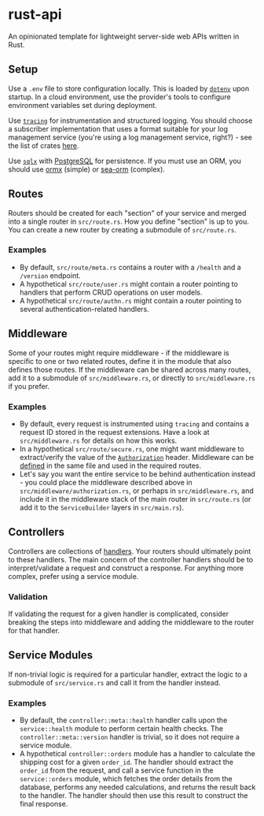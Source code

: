 # rust-api

An opinionated template for lightweight server-side web APIs written in Rust.

## Setup

Use a `.env` file to store configuration locally. This is loaded by [`dotenv`](https://crates.io/crates/dotenv) upon startup. In a cloud environment, use the provider's tools to configure environment variables set during deployment.

Use [`tracing`](https://crates.io/crates/tracing) for instrumentation and structured logging. You should choose a subscriber implementation that uses a format suitable for your log management service (you're using a log management service, right?) - see the list of crates [here](https://docs.rs/tracing/latest/tracing/#related-crates).

Use [`sqlx`](https://crates.io/crates/sqlx) with [PostgreSQL](https://www.postgresql.org/) for persistence. If you must use an ORM, you should use [ormx](https://crates.io/crates/ormx) (simple) or [sea-orm](https://crates.io/crates/sea-orm) (complex).

## Routes

Routers should be created for each "section" of your service and merged into a single router in `src/route.rs`. How you define "section" is up to you. You can create a new router by creating a submodule of `src/route.rs`.

### Examples
- By default, `src/route/meta.rs` contains a router with a `/health` and a `/version` endpoint.
- A hypothetical `src/route/user.rs` might contain a router pointing to handlers that perform CRUD operations on user models.
- A hypothetical `src/route/authn.rs` might contain a router pointing to several authentication-related handlers.

## Middleware

Some of your routes might require middleware - if the middleware is specific to one or two related routes, define it in the module that also defines those routes. If the middleware can be shared across many routes, add it to a submodule of `src/middleware.rs`, or directly to `src/middleware.rs` if you prefer.

### Examples
- By default, every request is instrumented using `tracing` and contains a request ID stored in the request extensions. Have a look at `src/middleware.rs` for details on how this works.
- In a hypothetical `src/route/secure.rs`, one might want middleware to extract/verify the value of the [`Authorization`](https://developer.mozilla.org/en-US/docs/Web/HTTP/Headers/Authorization) header. Middleware can be [defined](https://docs.rs/axum/latest/axum/middleware/index.html#writing-middleware) in the same file and used in the required routes.
- Let's say you want the entire service to be behind authentication instead - you could place the middleware described above in `src/middleware/authorization.rs`, or perhaps in `src/middleware.rs`, and include it in the middleware stack of the main router in `src/route.rs` (or add it to the `ServiceBuilder` layers in `src/main.rs`).

## Controllers

Controllers are collections of [handlers](https://docs.rs/axum/latest/axum/handler/index.html). Your routers should ultimately point to these handlers. The main concern of the controller handlers should be to interpret/validate a request and construct a response. For anything more complex, prefer using a service module.

### Validation

If validating the request for a given handler is complicated, consider breaking the steps into middleware and adding the middleware to the router for that handler.

## Service Modules

If non-trivial logic is required for a particular handler, extract the logic to a submodule of `src/service.rs` and call it from the handler instead.

### Examples
- By default, the `controller::meta::health` handler calls upon the `service::health` module to perform certain health checks. The `controller::meta::version` handler is trivial, so it does not require a service module.
- A hypothetical `controller::orders` module has a handler to calculate the shipping cost for a given `order_id`. The handler should extract the `order_id` from the request, and call a service function in the `service::orders` module, which fetches the order details from the database, performs any needed calculations, and returns the result back to the handler. The handler should then use this result to construct the final response.
